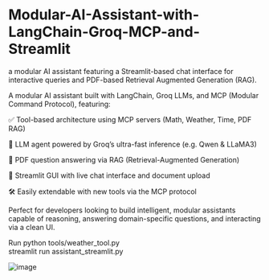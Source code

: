 # Modular-AI-Assistant-with-LangChain-Groq-MCP-and-Streamlit
a modular AI assistant featuring a Streamlit-based chat interface for interactive queries and PDF-based Retrieval Augmented Generation (RAG).

A modular AI assistant built with LangChain, Groq LLMs, and MCP (Modular Command Protocol), featuring:

✅ Tool-based architecture using MCP servers (Math, Weather, Time, PDF RAG)

🧠 LLM agent powered by Groq’s ultra-fast inference (e.g. Qwen & LLaMA3)

📄 PDF question answering via RAG (Retrieval-Augmented Generation)

💬 Streamlit GUI with live chat interface and document upload

🛠️ Easily extendable with new tools via the MCP protocol

Perfect for developers looking to build intelligent, modular assistants capable of reasoning, answering domain-specific questions, and interacting via a clean UI.

Run
python tools/weather_tool.py  
streamlit run assistant_streamlit.py

![image](https://github.com/user-attachments/assets/05c7f7d0-e73a-43aa-8a67-c0a9433609dd)
